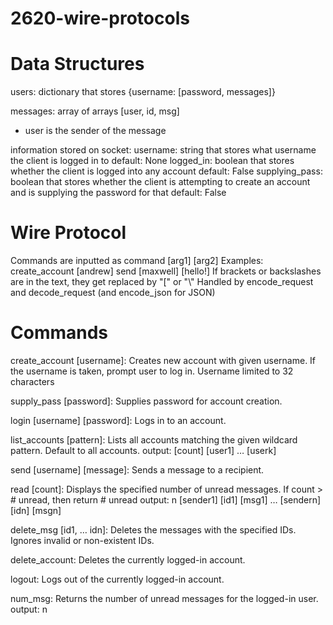# 2620-wire-protocols

# Data Structures
users: dictionary that stores {username: [password, messages]}

messages: array of arrays [user, id, msg]
- user is the sender of the message

information stored on socket:
    username: string that stores what username the client is logged in to
        default: None
    logged_in: boolean that stores whether the client is logged into any account
        default: False
    supplying_pass: boolean that stores whether the client is attempting to create
                    an account and is supplying the password for that
        default: False

# Wire Protocol

Commands are inputted as command [arg1] [arg2]
    Examples: create_account [andrew]
              send [maxwell] [hello!]
    If brackets or backslashes are in the text, they get replaced by "\[" or "\\"
Handled by encode_request and decode_request (and encode_json for JSON)

# Commands

create_account [username]: Creates new account with given username. If the username is taken, prompt user to log in.
                           Username limited to 32 characters

supply_pass [password]: Supplies password for account creation.

login [username] [password]: Logs in to an account.

list_accounts [pattern]: Lists all accounts matching the given wildcard pattern. Default to all accounts.
    output: [count] [user1] … [userk]
    
send [username] [message]: Sends a message to a recipient.

read [count]: Displays the specified number of unread messages. If count > # unread, then return # unread
    output: n [sender1] [id1] [msg1] … [sendern] [idn] [msgn]
    
delete_msg [id1, … idn]: Deletes the messages with the specified IDs. Ignores invalid or non-existent IDs.

delete_account: Deletes the currently logged-in account.

logout: Logs out of the currently logged-in account.

num_msg: Returns the number of unread messages for the logged-in user.
    output: n
